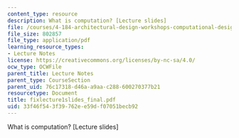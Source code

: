 ```yaml
---
content_type: resource
description: What is computation? [Lecture slides]
file: /courses/4-184-architectural-design-workshops-computational-design-for-housing-spring-2002/33f46f543f39762ee59df07051becb92_fixlecture1slides_final.pdf
file_size: 802857
file_type: application/pdf
learning_resource_types:
- Lecture Notes
license: https://creativecommons.org/licenses/by-nc-sa/4.0/
ocw_type: OCWFile
parent_title: Lecture Notes
parent_type: CourseSection
parent_uid: 76c17318-d46a-a9aa-c288-600270377b21
resourcetype: Document
title: fixlecture1slides_final.pdf
uid: 33f46f54-3f39-762e-e59d-f07051becb92
---
```

What is computation? [Lecture slides]